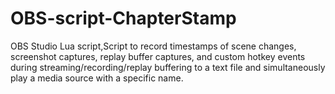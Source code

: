 # OBS-script-ChapterStamp
OBS Studio Lua script,Script to record timestamps of scene changes, screenshot captures, replay buffer captures, and custom hotkey events during streaming/recording/replay buffering to a text file and simultaneously play a media source with a specific name.
